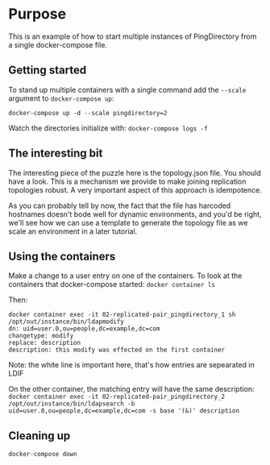 # Purpose
This is an example of how to start multiple instances of PingDirectory from a single docker-compose file.

## Getting started
To stand up multiple containers with a single command add the `--scale` argument to `docker-compose up`:

`docker-compose up -d --scale pingdirectory=2`

Watch the directories initialize with: 
`docker-compose logs -f`

## The interesting bit
The interesting piece of the puzzle here is the topology.json file.
You should have a look.
This is a mechanism we provide to make joining replication topologies robust.
A very important aspect of this approach is idempotence.

As you can probably tell by now, the fact that the file has harcoded hostnames doesn't bode well for dynamic environments, and you'd be right, we'll see how we can use a template to generate the topology file as we scale an environment in a later tutorial.

## Using the containers
Make a change to a user entry on one of the containers. 
To look at the containers that docker-compose started: 
`docker container ls` 

Then:
```
docker container exec -it 02-replicated-pair_pingdirectory_1 sh
/opt/out/instance/bin/ldapmodify
dn: uid=user.0,ou=people,dc=example,dc=com
changetype: modify
replace: description
description: this modify was effected on the first container

```

Note: the white line is important here, that's how entries are sepearated in LDIF 

On the other container, the matching entry will have the same description:
`docker container exec -it 02-replicated-pair_pingdirectory_2 /opt/out/instance/bin/ldapsearch -b uid=user.0,ou=people,dc=example,dc=com -s base '(&)' description`

## Cleaning up
`docker-compose down`
